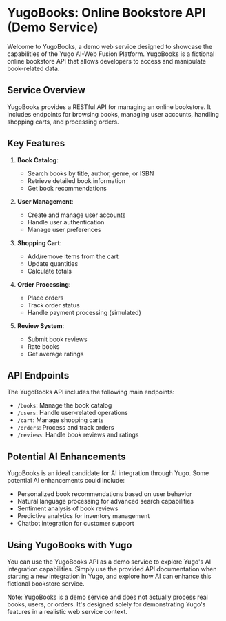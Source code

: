 # YugoBooks: Online Bookstore API (Demo Service)

Welcome to YugoBooks, a demo web service designed to showcase the capabilities of the Yugo AI-Web Fusion Platform. YugoBooks is a fictional online bookstore API that allows developers to access and manipulate book-related data.

## Service Overview

YugoBooks provides a RESTful API for managing an online bookstore. It includes endpoints for browsing books, managing user accounts, handling shopping carts, and processing orders.

## Key Features

1. **Book Catalog**: 
   - Search books by title, author, genre, or ISBN
   - Retrieve detailed book information
   - Get book recommendations

2. **User Management**:
   - Create and manage user accounts
   - Handle user authentication
   - Manage user preferences

3. **Shopping Cart**:
   - Add/remove items from the cart
   - Update quantities
   - Calculate totals

4. **Order Processing**:
   - Place orders
   - Track order status
   - Handle payment processing (simulated)

5. **Review System**:
   - Submit book reviews
   - Rate books
   - Get average ratings

## API Endpoints

The YugoBooks API includes the following main endpoints:

- `/books`: Manage the book catalog
- `/users`: Handle user-related operations
- `/cart`: Manage shopping carts
- `/orders`: Process and track orders
- `/reviews`: Handle book reviews and ratings

## Potential AI Enhancements

YugoBooks is an ideal candidate for AI integration through Yugo. Some potential AI enhancements could include:

- Personalized book recommendations based on user behavior
- Natural language processing for advanced search capabilities
- Sentiment analysis of book reviews
- Predictive analytics for inventory management
- Chatbot integration for customer support

## Using YugoBooks with Yugo

You can use the YugoBooks API as a demo service to explore Yugo's AI integration capabilities. Simply use the provided API documentation when starting a new integration in Yugo, and explore how AI can enhance this fictional bookstore service.

Note: YugoBooks is a demo service and does not actually process real books, users, or orders. It's designed solely for demonstrating Yugo's features in a realistic web service context.